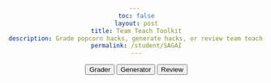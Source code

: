 ```yaml
--- 
toc: false
layout: post
title: Team Teach Toolkit
description: Grade popcorn hacks, generate hacks, or review team teach units here
permalink: /student/SAGAI
---
```


<head>
    <meta charset="UTF-8">
    <meta name="viewport" content="width=device-width, initial-scale=1.0">
    <title>Team Teach Toolkit</title>
</head>

<body style="text-align: center">
    <div class="nav-buttons">
        <a href="{{site.baseurl}}/student/SAGAI/grader"><button style="large primary">Grader</button></a>
        <a href="{{site.baseurl}}/student/SAGAI/generator"><button style="large primary">Generator</button></a>
        <a href="{{site.baseurl}}/student/SAGAI/review"><button style="large primary">Review</button></a>
    </div>
</body>
